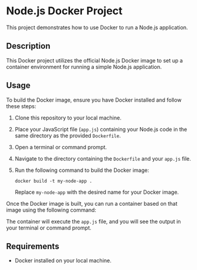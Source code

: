 # Node.js Docker Project

This project demonstrates how to use Docker to run a Node.js application.

## Description

This Docker project utilizes the official Node.js Docker image to set up a container environment for running a simple Node.js application.

## Usage

To build the Docker image, ensure you have Docker installed and follow these steps:

1. Clone this repository to your local machine.
2. Place your JavaScript file (`app.js`) containing your Node.js code in the same directory as the provided `Dockerfile`.
3. Open a terminal or command prompt.
4. Navigate to the directory containing the `Dockerfile` and your `app.js` file.
5. Run the following command to build the Docker image:

    ```
    docker build -t my-node-app .
    ```

   Replace `my-node-app` with the desired name for your Docker image.

Once the Docker image is built, you can run a container based on that image using the following command:

The container will execute the `app.js` file, and you will see the output in your terminal or command prompt.

## Requirements

- Docker installed on your local machine.
